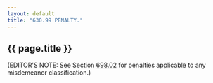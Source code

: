 ```yaml
---
layout: default 
title: "630.99 PENALTY."
---
```


{{ page.title }}
----------------

(EDITOR'S NOTE: See Section [698.02](38e2f631.html) for penalties
applicable to any misdemeanor classification.)
